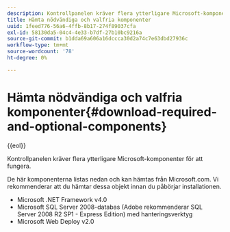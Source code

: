 ```yaml
---
description: Kontrollpanelen kräver flera ytterligare Microsoft-komponenter för att fungera.
title: Hämta nödvändiga och valfria komponenter
uuid: 1feed776-56a6-4ffb-8b17-274f89037cfa
exl-id: 58130da5-04c4-4e33-b7df-27b10bc9216a
source-git-commit: b1dda69a606a16dccca30d2a74c7e63dbd27936c
workflow-type: tm+mt
source-wordcount: '78'
ht-degree: 0%

---
```


# Hämta nödvändiga och valfria komponenter{#download-required-and-optional-components}

{{eol}}

Kontrollpanelen kräver flera ytterligare Microsoft-komponenter för att fungera.

De här komponenterna listas nedan och kan hämtas från Microsoft.com. Vi rekommenderar att du hämtar dessa objekt innan du påbörjar installationen.

* Microsoft .NET Framework v4.0
* Microsoft SQL Server 2008-databas (Adobe rekommenderar SQL Server 2008 R2 SP1 - Express Edition) med hanteringsverktyg
* Microsoft Web Deploy v2.0
